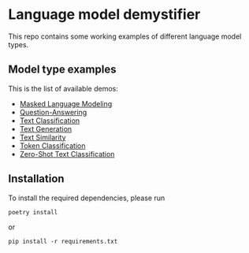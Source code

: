 # Language model demystifier

This repo contains some working examples of different language model types.

## Model type examples

This is the list of available demos:

- [Masked Language Modeling](masked_language_modeling)
- [Question-Answering](question_answering)
- [Text Classification](text_classification)
- [Text Generation](text_generation)
- [Text Similarity](text_similarity)
- [Token Classification](token_classification)
- [Zero-Shot Text Classification](zero_shot_classification)

## Installation

To install the required dependencies, please run

```poetry install```

or

```pip install -r requirements.txt```
